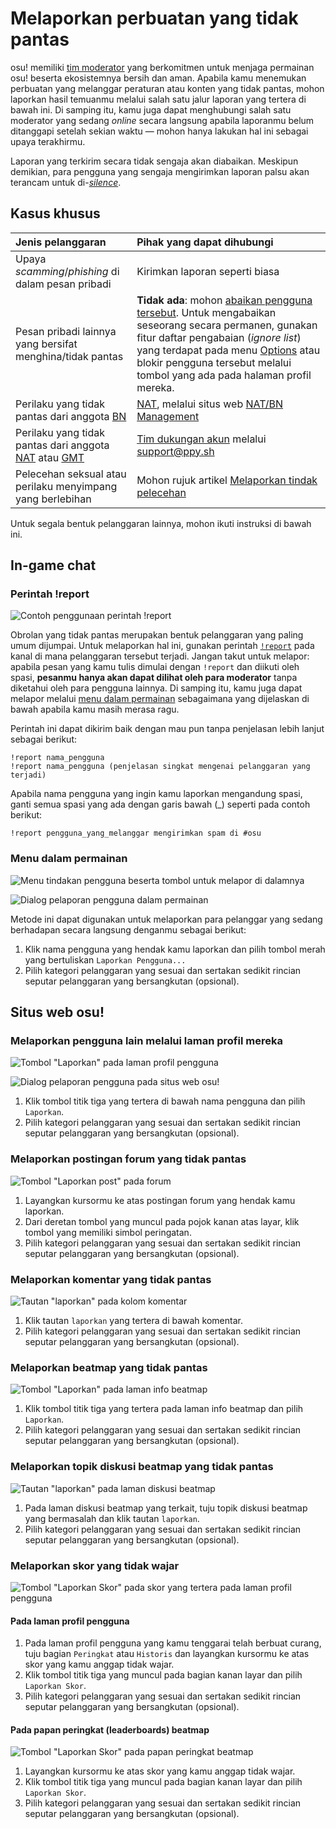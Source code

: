 # Melaporkan perbuatan yang tidak pantas

osu! memiliki [tim moderator](/wiki/People/Global_Moderation_Team) yang berkomitmen untuk menjaga permainan osu! beserta ekosistemnya bersih dan aman. Apabila kamu menemukan perbuatan yang melanggar peraturan atau konten yang tidak pantas, mohon laporkan hasil temuanmu melalui salah satu jalur laporan yang tertera di bawah ini. Di samping itu, kamu juga dapat menghubungi salah satu moderator yang sedang *online* secara langsung apabila laporanmu belum ditanggapi setelah sekian waktu — mohon hanya lakukan hal ini sebagai upaya terakhirmu.

Laporan yang terkirim secara tidak sengaja akan diabaikan. Meskipun demikian, para pengguna yang sengaja mengirimkan laporan palsu akan terancam untuk di-*[silence](/wiki/Silence)*.

## Kasus khusus

| Jenis pelanggaran | Pihak yang dapat dihubungi |
| :-- | :-- |
| Upaya *scamming*/*phishing* di dalam pesan pribadi | Kirimkan laporan seperti biasa |
| Pesan pribadi lainnya yang bersifat menghina/tidak pantas | **Tidak ada**: mohon [abaikan pengguna tersebut](/wiki/Client/Interface/Chat_console#daftar-perintah). Untuk mengabaikan seseorang secara permanen, gunakan fitur daftar pengabaian (*ignore list*) yang terdapat pada menu [Options](/wiki/Client/Options) atau blokir pengguna tersebut melalui tombol yang ada pada halaman profil mereka. |
| Perilaku yang tidak pantas dari anggota [BN](/wiki/People/Beatmap_Nominators) | [NAT](/wiki/People/Nomination_Assessment_Team), melalui situs web [NAT/BN Management](https://bn.mappersguild.com/reports) |
| Perilaku yang tidak pantas dari anggota [NAT](/wiki/People/Nomination_Assessment_Team) atau [GMT](/wiki/People/Global_Moderation_Team) | [Tim dukungan akun](/wiki/People/Account_support_team) melalui [support@ppy.sh](mailto:support@ppy.sh) |
| Pelecehan seksual atau perilaku menyimpang yang berlebihan | Mohon rujuk artikel [Melaporkan tindak pelecehan](/wiki/Reporting_bad_behaviour/Abuse) |

Untuk segala bentuk pelanggaran lainnya, mohon ikuti instruksi di bawah ini.

## In-game chat

### Perintah !report

![](img/report-command.jpg "Contoh penggunaan perintah !report")

Obrolan yang tidak pantas merupakan bentuk pelanggaran yang paling umum dijumpai. Untuk melaporkan hal ini, gunakan perintah [`!report`](https://osu.ppy.sh/community/forums/topics/34843) pada kanal di mana pelanggaran tersebut terjadi. Jangan takut untuk melapor: apabila pesan yang kamu tulis dimulai dengan `!report` dan diikuti oleh spasi, **pesanmu hanya akan dapat dilihat oleh para moderator** tanpa diketahui oleh para pengguna lainnya. Di samping itu, kamu juga dapat melapor melalui [menu dalam permainan](#mengirimkan-laporan-melalui-menu-dalam-permainan) sebagaimana yang dijelaskan di bawah apabila kamu masih merasa ragu.

Perintah ini dapat dikirim baik dengan mau pun tanpa penjelasan lebih lanjut sebagai berikut:

```
!report nama_pengguna
!report nama_pengguna (penjelasan singkat mengenai pelanggaran yang terjadi)
```

Apabila nama pengguna yang ingin kamu laporkan mengandung spasi, ganti semua spasi yang ada dengan garis bawah (\_) seperti pada contoh berikut:

```
!report pengguna_yang_melanggar mengirimkan spam di #osu
```

### Menu dalam permainan

![](img/report-user-1-ID.png "Menu tindakan pengguna beserta tombol untuk melapor di dalamnya")

![](img/report-user-2-ID.png "Dialog pelaporan pengguna dalam permainan")

Metode ini dapat digunakan untuk melaporkan para pelanggar yang sedang berhadapan secara langsung denganmu sebagai berikut:

1. Klik nama pengguna yang hendak kamu laporkan dan pilih tombol merah yang bertuliskan `Laporkan Pengguna...`
2. Pilih kategori pelanggaran yang sesuai dan sertakan sedikit rincian seputar pelanggaran yang bersangkutan (opsional).

## Situs web osu!

### Melaporkan pengguna lain melalui laman profil mereka

![](img/report-user-profile-ID.png "Tombol \"Laporkan\" pada laman profil pengguna")

![](img/report-user-web-ID.png "Dialog pelaporan pengguna pada situs web osu!")

1. Klik tombol titik tiga yang tertera di bawah nama pengguna dan pilih `Laporkan`.
2. Pilih kategori pelanggaran yang sesuai dan sertakan sedikit rincian seputar pelanggaran yang bersangkutan (opsional).

### Melaporkan postingan forum yang tidak pantas

![](img/report-user-forum-ID.png "Tombol \"Laporkan post\" pada forum")

1. Layangkan kursormu ke atas postingan forum yang hendak kamu laporkan.
2. Dari deretan tombol yang muncul pada pojok kanan atas layar, klik tombol yang memiliki simbol peringatan.
3. Pilih kategori pelanggaran yang sesuai dan sertakan sedikit rincian seputar pelanggaran yang bersangkutan (opsional).

### Melaporkan komentar yang tidak pantas

![](img/report-user-comment-ID.png "Tautan \"laporkan\" pada kolom komentar")

1. Klik tautan `laporkan` yang tertera di bawah komentar.
2. Pilih kategori pelanggaran yang sesuai dan sertakan sedikit rincian seputar pelanggaran yang bersangkutan (opsional).

### Melaporkan beatmap yang tidak pantas

![](img/report-beatmap-ID.png "Tombol \"Laporkan\" pada laman info beatmap")

1. Klik tombol titik tiga yang tertera pada laman info beatmap dan pilih `Laporkan`.
2. Pilih kategori pelanggaran yang sesuai dan sertakan sedikit rincian seputar pelanggaran yang bersangkutan (opsional).

### Melaporkan topik diskusi beatmap yang tidak pantas

![](img/report-user-discussion-ID.png "Tautan \"laporkan\" pada laman diskusi beatmap")

1. Pada laman diskusi beatmap yang terkait, tuju topik diskusi beatmap yang bermasalah dan klik tautan `laporkan`.
2. Pilih kategori pelanggaran yang sesuai dan sertakan sedikit rincian seputar pelanggaran yang bersangkutan (opsional).

### Melaporkan skor yang tidak wajar

![](img/report-score-user-ID.png "Tombol \"Laporkan Skor\" pada skor yang tertera pada laman profil pengguna")

#### Pada laman profil pengguna

1. Pada laman profil pengguna yang kamu tenggarai telah berbuat curang, tuju bagian `Peringkat` atau `Historis` dan layangkan kursormu ke atas skor yang kamu anggap tidak wajar.
2. Klik tombol titik tiga yang muncul pada bagian kanan layar dan pilih `Laporkan Skor`.
3. Pilih kategori pelanggaran yang sesuai dan sertakan sedikit rincian seputar pelanggaran yang bersangkutan (opsional).

#### Pada papan peringkat (leaderboards) beatmap

![](img/report-score-beatmap-ID.png "Tombol \"Laporkan Skor\" pada papan peringkat beatmap")

1. Layangkan kursormu ke atas skor yang kamu anggap tidak wajar.
2. Klik tombol titik tiga yang muncul pada bagian kanan layar dan pilih `Laporkan Skor`.
3. Pilih kategori pelanggaran yang sesuai dan sertakan sedikit rincian seputar pelanggaran yang bersangkutan (opsional).
